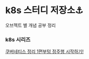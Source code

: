 # k8s 스터디 저장소⚓


오브젝트 별 개념 공부 정리

### k8s 시리즈


[쿠버네티스 정리 1편부텅 정주행 시작하기!](https://blog.naver.com/thwjd2717/222580176779)
